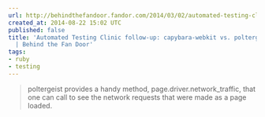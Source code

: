 ```yaml
---
url: http://behindthefandoor.fandor.com/2014/03/02/automated-testing-clinic-follow-up-capybara-webkit-vs-poltergeist-phantomjs/
created_at: 2014-08-22 15:02 UTC
published: false
title: 'Automated Testing Clinic follow-up: capybara-webkit vs. poltergeist/PhantomJS
  | Behind the Fan Door'
tags:
- ruby
- testing
---
```


<blockquote>poltergeist provides a handy method, page.driver.network_traffic, that one can call to see the network requests that were made as a page loaded.</blockquote>
